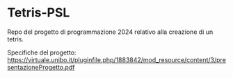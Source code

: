 # Tetris-PSL
Repo del progetto di programmazione 2024 relativo alla creazione di un tetris.

Specifiche del progetto: https://virtuale.unibo.it/pluginfile.php/1883842/mod_resource/content/3/presentazioneProgetto.pdf
